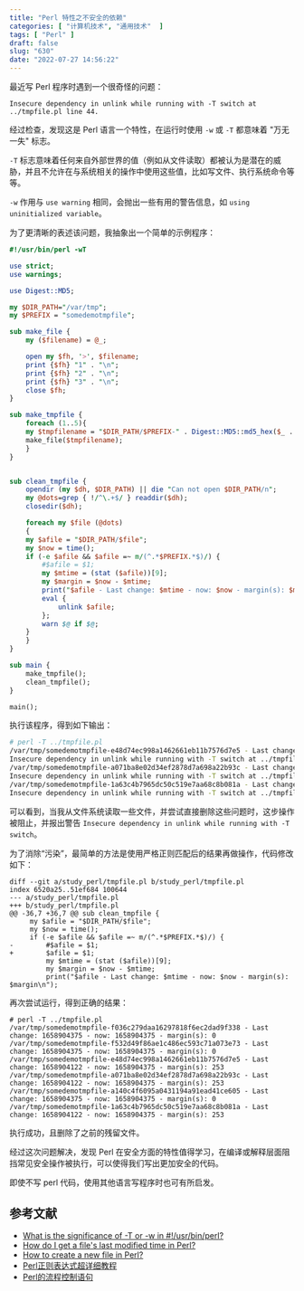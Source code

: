 ```yaml
---
title: "Perl 特性之不安全的依赖"
categories: [ "计算机技术", "通用技术"  ]
tags: [ "Perl" ]
draft: false
slug: "630"
date: "2022-07-27 14:56:22"
---
```


最近写 Perl 程序时遇到一个很奇怪的问题：

```
Insecure dependency in unlink while running with -T switch at ../tmpfile.pl line 44.
```

经过检查，发现这是 Perl 语言一个特性，在运行时使用 `-w` 或 `-T` 都意味着 "万无一失" 标志。

`-T` 标志意味着任何来自外部世界的值（例如从文件读取）都被认为是潜在的威胁，并且不允许在与系统相关的操作中使用这些值，比如写文件、执行系统命令等等。

`-w` 作用与 `use warning` 相同，会抛出一些有用的警告信息，如 `using uninitialized variable`。

为了更清晰的表述该问题，我抽象出一个简单的示例程序：

```perl
#!/usr/bin/perl -wT

use strict;
use warnings;

use Digest::MD5;

my $DIR_PATH="/var/tmp";
my $PREFIX = "somedemotmpfile";

sub make_file {
    my ($filename) = @_;

    open my $fh, '>', $filename;
    print {$fh} "1" . "\n";
    print {$fh} "2" . "\n";
    print {$fh} "3" . "\n";
    close $fh;
}

sub make_tmpfile {
    foreach (1..5){
    my $tmpfilename = "$DIR_PATH/$PREFIX-" . Digest::MD5::md5_hex($_ . time() . $$);
    make_file($tmpfilename);
    }
}


sub clean_tmpfile {
    opendir (my $dh, $DIR_PATH) || die "Can not open $DIR_PATH/n";
    my @dots=grep { !/^\.+$/ } readdir($dh);
    closedir($dh);

    foreach my $file (@dots)
    {
    my $afile = "$DIR_PATH/$file";
    my $now = time();
    if (-e $afile && $afile =~ m/(^.*$PREFIX.*$)/) {
        #$afile = $1;
        my $mtime = (stat ($afile))[9];
        my $margin = $now - $mtime;
        print("$afile - Last change: $mtime - now: $now - margin(s): $margin\n");
        eval {
            unlink $afile;
        };
        warn $@ if $@;
    }
    }
}

sub main {
    make_tmpfile();
    clean_tmpfile();
}

main();
```

执行该程序，得到如下输出：
```bash
# perl -T ../tmpfile.pl
/var/tmp/somedemotmpfile-e48d74ec998a1462661eb11b7576d7e5 - Last change: 1658904122 - now: 1658904122 - margin(s): 0
Insecure dependency in unlink while running with -T switch at ../tmpfile.pl line 44.
/var/tmp/somedemotmpfile-a071ba8e02d34ef2878d7a698a22b93c - Last change: 1658904122 - now: 1658904122 - margin(s): 0
Insecure dependency in unlink while running with -T switch at ../tmpfile.pl line 44.
/var/tmp/somedemotmpfile-1a63c4b7965dc50c519e7aa68c8b081a - Last change: 1658904122 - now: 1658904122 - margin(s): 0
Insecure dependency in unlink while running with -T switch at ../tmpfile.pl line 44.
```

可以看到，当我从文件系统读取一些文件，并尝试直接删除这些问题时，这步操作被阻止，并报出警告 `Insecure dependency in unlink while running with -T switch`。

为了消除“污染”，最简单的方法是使用严格正则匹配后的结果再做操作，代码修改如下：

```
diff --git a/study_perl/tmpfile.pl b/study_perl/tmpfile.pl
index 6520a25..51ef684 100644
--- a/study_perl/tmpfile.pl
+++ b/study_perl/tmpfile.pl
@@ -36,7 +36,7 @@ sub clean_tmpfile {
     my $afile = "$DIR_PATH/$file";
     my $now = time();
     if (-e $afile && $afile =~ m/(^.*$PREFIX.*$)/) {
-        #$afile = $1;
+        $afile = $1;
         my $mtime = (stat ($afile))[9];
         my $margin = $now - $mtime;
         print("$afile - Last change: $mtime - now: $now - margin(s): $margin\n");
```

再次尝试运行，得到正确的结果：

```
# perl -T ../tmpfile.pl
/var/tmp/somedemotmpfile-f036c279daa16297818f6ec2dad9f338 - Last change: 1658904375 - now: 1658904375 - margin(s): 0
/var/tmp/somedemotmpfile-f532d49f86ae1c486ec593c71a073e73 - Last change: 1658904375 - now: 1658904375 - margin(s): 0
/var/tmp/somedemotmpfile-e48d74ec998a1462661eb11b7576d7e5 - Last change: 1658904122 - now: 1658904375 - margin(s): 253
/var/tmp/somedemotmpfile-a071ba8e02d34ef2878d7a698a22b93c - Last change: 1658904122 - now: 1658904375 - margin(s): 253
/var/tmp/somedemotmpfile-a140c4f6095a0431194a91ead41ce605 - Last change: 1658904375 - now: 1658904375 - margin(s): 0
/var/tmp/somedemotmpfile-1a63c4b7965dc50c519e7aa68c8b081a - Last change: 1658904122 - now: 1658904375 - margin(s): 253
```

执行成功，且删除了之前的残留文件。

经过这次问题解决，发现 Perl 在安全方面的特性值得学习，在编译或解释层面阻挡常见安全操作被执行，可以使得我们写出更加安全的代码。

即使不写 perl 代码，使用其他语言写程序时也可有所启发。

## 参考文献

- [What is the significance of -T or -w in #!/usr/bin/perl?](https://stackoverflow.com/questions/11256876/what-is-the-significance-of-t-or-w-in-usr-bin-perl)
- [How do I get a file's last modified time in Perl?](https://stackoverflow.com/questions/509576/how-do-i-get-a-files-last-modified-time-in-perl)
- [How to create a new file in Perl?](https://stackoverflow.com/questions/11031350/how-to-create-a-new-file-in-perl)
- [Perl正则表达式超详细教程](https://www.cnblogs.com/f-ck-need-u/p/9648439.html)
- [Perl的流程控制语句](https://www.junmajinlong.com/perl/perl_flow_control/)